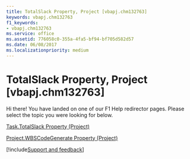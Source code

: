 ```yaml
---
title: TotalSlack Property, Project [vbapj.chm132763]
keywords: vbapj.chm132763
f1_keywords:
- vbapj.chm132763
ms.service: office
ms.assetid: 776058c0-355a-4fa5-bf94-bf705d582d57
ms.date: 06/08/2017
ms.localizationpriority: medium
---
```



# TotalSlack Property, Project [vbapj.chm132763]

Hi there! You have landed on one of our F1 Help redirector pages. Please select the topic you were looking for below.

[Task.TotalSlack Property (Project)](https://msdn.microsoft.com/library/6a9246c7-7d94-534e-28f2-403c2587976e%28Office.15%29.aspx)

[Project.WBSCodeGenerate Property (Project)](https://msdn.microsoft.com/library/c387015f-6243-1509-ae1a-bafdf09f7393%28Office.15%29.aspx)

[!include[Support and feedback](~/includes/feedback-boilerplate.md)]